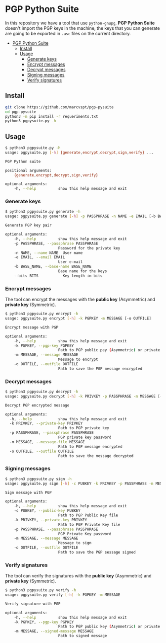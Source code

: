 # PGP Python Suite
In this repository we have a  tool that use `python-gnupg`, **PGP Python Suite** doesn't import the PGP keys in the machine, the keys that you can generate are going to be exported in `.asc` files on the current directory.

- [PGP Python Suite](#pgp-python-suite)
  - [Install](#install)
  - [Usage](#usage)
    - [Generate keys](#generate-keys)
    - [Encrypt messages](#encrypt-messages)
    - [Decrypt messages](#decrypt-messages)
    - [Signing messages](#signing-messages)
    - [Verify signatures](#verify-signatures)

## Install
```bash
git clone https://github.com/marcvspt/pgp-pysuite
cd pgp-pysuite
python3 -m pip install -r requeriments.txt
python3 pgpysuite.py -h
```

## Usage
```bash
$ python3 pgpysuite.py -h
usage: pgpysuite.py [-h] {generate,encrypt,decrypt,sign,verify} ...

PGP Python suite

positional arguments:
    {generate,encrypt,decrypt,sign,verify}

optional arguments:
    -h, --help          show this help message and exit
```

### Generate keys
```bash
$ python3 pgpysuite.py generate -h
usage: pgpysuite.py generate [-h] -p PASSPHRASE -n NAME -e EMAIL [-b BASE_NAME] [--bits BITS]

Generate PGP key pair

optional arguments:
    -h, --help          show this help message and exit
    -p PASSPHRASE, --passphrase PASSPHRASE
                        Password for the private key
    -n NAME, --name NAME  User name
    -e EMAIL, --email EMAIL
                        User e-mail
    -b BASE_NAME, --base-name BASE_NAME
                        Base name for the keys
    --bits BITS           Key length in bits
```

### Encrypt messages
The tool can encrypt the messages with the **public key** (Asymmetric) and **private key** (Symmetric).
```bash
$ python3 pgpysuite.py encrypt -h
usage: pgpysuite.py encrypt [-h] -k PGPKEY -m MESSAGE [-o OUTFILE]

Encrypt message with PGP

optional arguments:
    -h, --help          show this help message and exit
    -k PGPKEY, --pgp-key PGPKEY
                        Path to PGP public pey (Asymmetric) or private key (Symmetric)
    -m MESSAGE, --message MESSAGE
                        Message to encrypt
    -o OUTFILE, --outfile OUTFILE
                        Path to save the PGP message encrypted
```

### Decrypt messages
```bash
$ python3 pgpysuite.py decrypt -h
usage: pgpysuite.py decrypt [-h] -k PRIVKEY -p PASSPHRASE -m MESSAGE [-o OUTFILE]

Decrypt PGP encrypted message

optional arguments:
  -h, --help            show this help message and exit
  -k PRIVKEY, --private-key PRIVKEY
                        Path to PGP private key
  -p PASSPHRASE, --passphrase PASSPHRASE
                        PGP private key password
  -m MESSAGE, --message-file MESSAGE
                        Path to PGP message encrypted
  -o OUTFILE, --outfile OUTFILE
                        Path to save the message decrypted
```

### Signing messages
```bash
$ python3 pgpysuite.py sign -h
usage: pgpysuite.py sign [-h] -c PUBKEY -k PRIVKEY -p PASSPHRASE -m MESSAGE [-o OUTFILE]

Sign message with PGP

optional arguments:
    -h, --help          show this help message and exit
    -c PUBKEY, --public-key PUBKEY
                        Path to PGP Public Key file
    -k PRIVKEY, --private-key PRIVKEY
                        Path to PGP Private Key file
    -p PASSPHRASE, --passphrase PASSPHRASE
                        PGP Private Key password
    -m MESSAGE, --message MESSAGE
                        Message to sign
    -o OUTFILE, --outfile OUTFILE
                        Path to save the PGP sessage signed
```

### Verify signatures
The tool can verify the signatures with the **public key** (Asymmetric) and **private key** (Symmetric).
```bash
$ python3 pgpysuite.py verify -h
usage: pgpysuite.py verify [-h] -k PGPKEY -m MESSAGE

Verify signature with PGP

optional arguments:
    -h, --help          show this help message and exit
    -k PGPKEY, --pgp-key PGPKEY
                        Path to PGP public key (Asymmetric) or private key (Symmetric)
    -m MESSAGE, --signed-message MESSAGE
                        Path to signed message
```